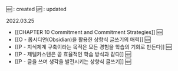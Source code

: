 🆕 : created
🆙 : updated

2022.03.25
- [[CHAPTER 10 Commitment and Commitment Strategies]] 🆕
- [[O - 옵시디언(Obsidian)을 활용한 상향식 글쓰기의 매력]] 🆕
- [[P - 지식체계 구축이라는 목적은 모든 경험을 학습의 기회로 만든다]] 🆕
- [[P - 제텔카스텐은 곧 효율적인 학습 방식과 같다]] 🆕
- [[P - 글을 쓰며 생각을 발전시키는 상향식 글쓰기]] 🆕